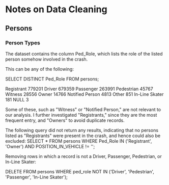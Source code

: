# Notes on Data Cleaning

## Persons

### Person Types
The dataset contains the column Ped_Role, which lists the role of the listed person somehow involved in the crash. 

This can be any of the following:

SELECT DISTINCT Ped_Role FROM persons;

Registrant	779201
Driver	679359
Passenger	263991
Pedestrian	45767
Witness	28556
Owner	14766
Notified Person	4813
Other	851
In-Line Skater	181
NULL 3

Some of these, such as "Witness" or "Notified Person," are not relevant to our analysis. I further investigated "Registrants," since they are the most frequent entry, and "Owners" to avoid duplicate records.

The following query did not return any results, indicating that no persons listed as "Registrants" were present in the crash, and hence could also be excluded:
SELECT * FROM persons WHERE Ped_Role IN ('Registrant', 'Owner') AND POSITION_IN_VEHICLE != '';

Removing rows in which a record is not a Driver, Passenger, Pedestrian, or In-Line Skater:

DELETE FROM persons WHERE ped_role NOT IN ('Driver', 'Pedestrian', 'Passenger', 'In-Line Skater');
